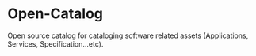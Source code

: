 Open-Catalog
============

Open source catalog for cataloging software related assets (Applications, Services, Specification...etc). 
